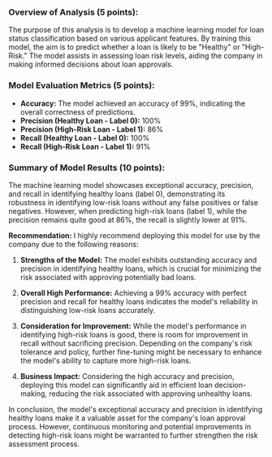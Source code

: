 ### Overview of Analysis (5 points):

The purpose of this analysis is to develop a machine learning model for loan status classification based on various applicant features. By training this model, the aim is to predict whether a loan is likely to be "Healthy" or "High-Risk." The model assists in assessing loan risk levels, aiding the company in making informed decisions about loan approvals.

### Model Evaluation Metrics (5 points):

- **Accuracy:** The model achieved an accuracy of 99%, indicating the overall correctness of predictions.
- **Precision (Healthy Loan - Label 0):** 100%
- **Precision (High-Risk Loan - Label 1):** 86%
- **Recall (Healthy Loan - Label 0):** 100%
- **Recall (High-Risk Loan - Label 1):** 91%

### Summary of Model Results (10 points):

The machine learning model showcases exceptional accuracy, precision, and recall in identifying healthy loans (label 0), demonstrating its robustness in identifying low-risk loans without any false positives or false negatives. However, when predicting high-risk loans (label 1), while the precision remains quite good at 86%, the recall is slightly lower at 91%.

**Recommendation:**
I highly recommend deploying this model for use by the company due to the following reasons:

1. **Strengths of the Model:** The model exhibits outstanding accuracy and precision in identifying healthy loans, which is crucial for minimizing the risk associated with approving potentially bad loans.

2. **Overall High Performance:** Achieving a 99% accuracy with perfect precision and recall for healthy loans indicates the model's reliability in distinguishing low-risk loans accurately.

3. **Consideration for Improvement:** While the model's performance in identifying high-risk loans is good, there is room for improvement in recall without sacrificing precision. Depending on the company's risk tolerance and policy, further fine-tuning might be necessary to enhance the model's ability to capture more high-risk loans.

4. **Business Impact:** Considering the high accuracy and precision, deploying this model can significantly aid in efficient loan decision-making, reducing the risk associated with approving unhealthy loans.

In conclusion, the model's exceptional accuracy and precision in identifying healthy loans make it a valuable asset for the company's loan approval process. However, continuous monitoring and potential improvements in detecting high-risk loans might be warranted to further strengthen the risk assessment process.
